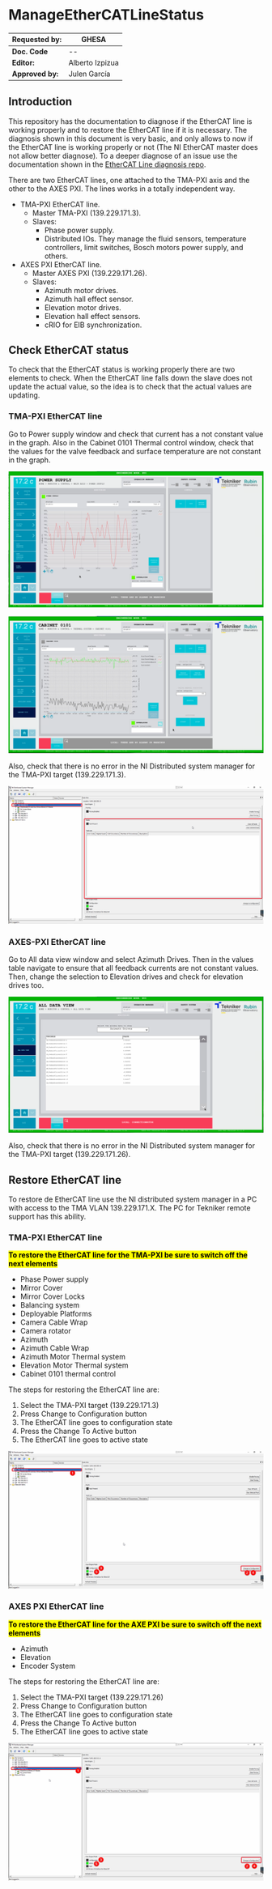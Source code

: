 # ManageEtherCATLineStatus

| **Requested by:** | **GHESA** |
| --- | --- |
| **Doc. Code** | -- |
| **Editor:** | Alberto Izpizua |
| **Approved by:** | Julen García |

## Introduction

This repository has the documentation to diagnose if the EtherCAT line is working properly and to restore the EtherCAT line if it is necessary. The diagnosis shown in this document is very basic, and only allows to now if the EtherCAT line is working properly or not (The NI EtherCAT master does not allow better diagnose). To a deeper diagnose of an issue use the documentation shown in the [EtherCAT Line diagnosis repo](https://gitlab.tekniker.es/publico/3151-lsst/documentation/maintenancedocuments/ethercat/ethercatlinediagnostic).

There are two EtherCAT lines, one attached to the TMA-PXI axis and the other to the AXES PXI. The lines works in a totally independent way.

* TMA-PXI EtherCAT line.
  * Master TMA-PXI (139.229.171.3).
  * Slaves: 
    * Phase power supply.
    * Distributed IOs. They manage the fluid sensors, temperature controllers, limit switches, Bosch motors power supply, and others.
* AXES PXI EtherCAT line.
  * Master AXES PXI (139.229.171.26).
  * Slaves:
    * Azimuth motor drives.
    * Azimuth hall effect sensor.
    * Elevation motor drives.
    * Elevation hall effect sensors.
    * cRIO for EIB synchronization.

## Check EtherCAT status

To check that the EtherCAT status is working properly there are two elements to check. When the EtherCAT line falls down the slave does not update the actual value, so the idea is to check that the actual values are updating.

### TMA-PXI EtherCAT line

Go to Power supply window and check that current has a not constant value in the graph. Also in the Cabinet 0101 Thermal control window, check that the values for the valve feedback and surface temperature are not constant in the graph.

![Power Supply Window](media/OumGkBSoD3.png)

![Cabinet 0101](media/TTXEINzjyi.png)

Also, check that there is no error in the NI Distributed system manager for the TMA-PXI target (139.229.171.3).

![NI Distributed system manager](media/3ezYWjfXeM.png)

### AXES-PXI EtherCAT line

Go to All data view window and select Azimuth Drives. Then in the values table navigate to ensure that all feedback currents are not constant values. Then, change the selection to Elevation drives and check for elevation drives too.

![All data view window](media/eLChudUIwD.png)

Also, check that there is no error in the NI Distributed system manager for the TMA-PXI target (139.229.171.26).

## Restore EtherCAT line

To restore de EtherCAT line use the NI distributed system manager in a PC with access to the TMA VLAN 139.229.171.X. The PC for Tekniker remote support has this ability.

### TMA-PXI EtherCAT line

<mark >**To restore the EtherCAT line for the TMA-PXI be sure to switch off the next elements**</mark>

* Phase Power supply
* Mirror Cover
* Mirror Cover Locks
* Balancing system
* Deployable Platforms
* Camera Cable Wrap
* Camera rotator
* Azimuth
* Azimuth Cable Wrap
* Azimuth Motor Thermal system
* Elevation Motor Thermal system
* Cabinet 0101 thermal control

The steps for restoring the EtherCAT line are:

 1. Select the TMA-PXI target (139.229.171.3)
 2. Press Change to Configuration button
 3. The EtherCAT line goes to configuration state
 4. Press the Change To Active button
 5. The EtherCAT line goes to active state

![Steps for restoring TMA-PXI EtherCAT line](media/SU61xmZhIP.png)

### AXES PXI EtherCAT line

<mark >**To restore the EtherCAT line for the AXE PXI be sure to switch off the next elements**</mark>

* Azimuth
* Elevation
* Encoder System

The steps for restoring the EtherCAT line are:

 1. Select the TMA-PXI target (139.229.171.26)
 2. Press Change to Configuration button
 3. The EtherCAT line goes to configuration state
 4. Press the Change To Active button
 5. The EtherCAT line goes to active state

![Steps for restoring AXES PXI EtherCAT line](media/lOwEy7aD2g.png)
